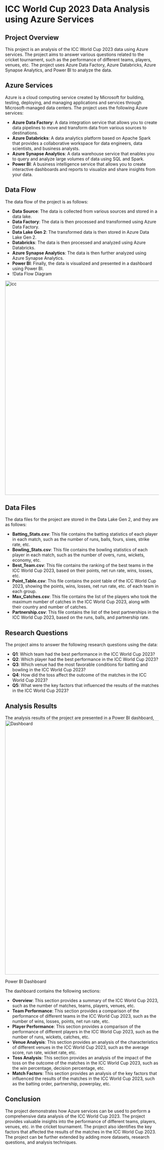 # ICC World Cup 2023 Data Analysis using Azure Services

## Project Overview
This project is an analysis of the ICC World Cup 2023 data using Azure services. The project aims to answer various questions related to the cricket tournament, such as the performance of different teams, players, venues, etc. The project uses Azure Data Factory, Azure Databricks, Azure Synapse Analytics, and Power BI to analyze the data.

## Azure Services
Azure is a cloud computing service created by Microsoft for building, testing, deploying, and managing applications and services through Microsoft-managed data centers. The project uses the following Azure services:

- **Azure Data Factory**: A data integration service that allows you to create data pipelines to move and transform data from various sources to destinations.
- **Azure Databricks**: A data analytics platform based on Apache Spark that provides a collaborative workspace for data engineers, data scientists, and business analysts.
- **Azure Synapse Analytics**: A data warehouse service that enables you to query and analyze large volumes of data using SQL and Spark.
- **Power BI**: A business intelligence service that allows you to create interactive dashboards and reports to visualize and share insights from your data.

## Data Flow
The data flow of the project is as follows:

- **Data Source**: The data is collected from various sources and stored in a data lake.
- **Data Factory**: The data is then processed and transformed using Azure Data Factory.
- **Data Lake Gen 2**: The transformed data is then stored in Azure Data Lake Gen 2.
- **Databricks**: The data is then processed and analyzed using Azure Databricks.
- **Azure Synapse Analytics**: The data is then further analyzed using Azure Synapse Analytics.
- **Power BI**: Finally, the data is visualized and presented in a dashboard using Power BI.
- !Data Flow Diagram

<img width="700" alt="icc" src="https://github.com/aditya05200/ICC-World-Cup-2023/assets/102588012/3c5e2d6f-4e42-454e-86b0-55df5df5b343">

## Data Files
The data files for the project are stored in the Data Lake Gen 2, and they are as follows:

- **Batting_Stats.csv**: This file contains the batting statistics of each player in each match, such as the number of runs, balls, fours, sixes, strike rate, etc.
- **Bowling_Stats.csv**: This file contains the bowling statistics of each player in each match, such as the number of overs, runs, wickets, economy, etc.
- **Best_Team.csv**: This file contains the ranking of the best teams in the ICC World Cup 2023, based on their points, net run rate, wins, losses, etc.
- **Point_Table.csv**: This file contains the point table of the ICC World Cup 2023, showing the points, wins, losses, net run rate, etc. of each team in each group.
- **Max_Catches.csv**: This file contains the list of the players who took the maximum number of catches in the ICC World Cup 2023, along with their country and number of catches.
- **Partnership.csv**: This file contains the list of the best partnerships in the ICC World Cup 2023, based on the runs, balls, and partnership rate.

## Research Questions
The project aims to answer the following research questions using the data:

- **Q1**: Which team had the best performance in the ICC World Cup 2023?
- **Q2**: Which player had the best performance in the ICC World Cup 2023?
- **Q3**: Which venue had the most favorable conditions for batting and bowling in the ICC World Cup 2023?
- **Q4**: How did the toss affect the outcome of the matches in the ICC World Cup 2023?
- **Q5**: What were the key factors that influenced the results of the matches in the ICC World Cup 2023?

## Analysis Results
The analysis results of the project are presented in a Power BI dashboard,
<img width="830" alt="Dashboard" src="https://github.com/aditya05200/ICC-World-Cup-2023/assets/102588012/d214ce5b-7344-4669-8bbe-afc19f4ef74b">


Power BI Dashboard

The dashboard contains the following sections:

- **Overview**: This section provides a summary of the ICC World Cup 2023, such as the number of matches, teams, players, venues, etc.
- **Team Performance**: This section provides a comparison of the performance of different teams in the ICC World Cup 2023, such as the number of wins, losses, points, net run rate, etc.
- **Player Performance**: This section provides a comparison of the performance of different players in the ICC World Cup 2023, such as the number of runs, wickets, catches, etc.
- **Venue Analysis**: This section provides an analysis of the characteristics of different venues in the ICC World Cup 2023, such as the average score, run rate, wicket rate, etc.
- **Toss Analysis**: This section provides an analysis of the impact of the toss on the outcome of the matches in the ICC World Cup 2023, such as the win percentage, decision percentage, etc.
- **Match Factors**: This section provides an analysis of the key factors that influenced the results of the matches in the ICC World Cup 2023, such as the batting order, partnership, powerplay, etc.

## Conclusion
The project demonstrates how Azure services can be used to perform a comprehensive data analysis of the ICC World Cup 2023. The project provides valuable insights into the performance of different teams, players, venues, etc. in the cricket tournament. The project also identifies the key factors that affected the results of the matches in the ICC World Cup 2023. The project can be further extended by adding more datasets, research questions, and analysis techniques. 
